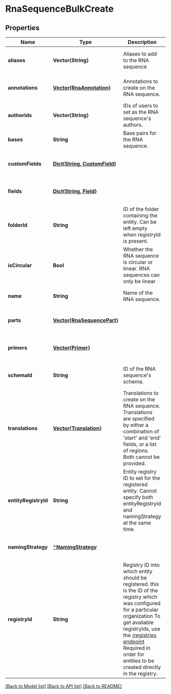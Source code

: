 # RnaSequenceBulkCreate


## Properties
Name | Type | Description | Notes
------------ | ------------- | ------------- | -------------
**aliases** | **Vector{String}** | Aliases to add to the RNA sequence | [optional] [default to nothing]
**annotations** | [**Vector{RnaAnnotation}**](RnaAnnotation.md) | Annotations to create on the RNA sequence.  | [optional] [default to nothing]
**authorIds** | **Vector{String}** | IDs of users to set as the RNA sequence&#39;s authors. | [optional] [default to nothing]
**bases** | **String** | Base pairs for the RNA sequence.  | [default to nothing]
**customFields** | [**Dict{String, CustomField}**](CustomField.md) |  | [optional] [default to nothing]
**fields** | [**Dict{String, Field}**](Field.md) |  | [optional] [default to nothing]
**folderId** | **String** | ID of the folder containing the entity. Can be left empty when registryId is present. | [optional] [default to nothing]
**isCircular** | **Bool** | Whether the RNA sequence is circular or linear. RNA sequences can only be linear  | [optional] [default to nothing]
**name** | **String** | Name of the RNA sequence.  | [default to nothing]
**parts** | [**Vector{RnaSequencePart}**](RnaSequencePart.md) |  | [optional] [default to nothing]
**primers** | [**Vector{Primer}**](Primer.md) |  | [optional] [default to nothing]
**schemaId** | **String** | ID of the RNA sequence&#39;s schema.  | [optional] [default to nothing]
**translations** | [**Vector{Translation}**](Translation.md) | Translations to create on the RNA sequence. Translations are specified by either a combination of &#39;start&#39; and &#39;end&#39; fields, or a list of regions. Both cannot be provided.  | [optional] [default to nothing]
**entityRegistryId** | **String** | Entity registry ID to set for the registered entity. Cannot specify both entityRegistryId and namingStrategy at the same time.  | [optional] [default to nothing]
**namingStrategy** | [***NamingStrategy**](NamingStrategy.md) |  | [optional] [default to nothing]
**registryId** | **String** | Registry ID into which entity should be registered. this is the ID of the registry which was configured for a particular organization To get available registryIds, use the [/registries endpoint](#/Registry/listRegistries)  Required in order for entities to be created directly in the registry.  | [optional] [default to nothing]


[[Back to Model list]](../README.md#models) [[Back to API list]](../README.md#api-endpoints) [[Back to README]](../README.md)


